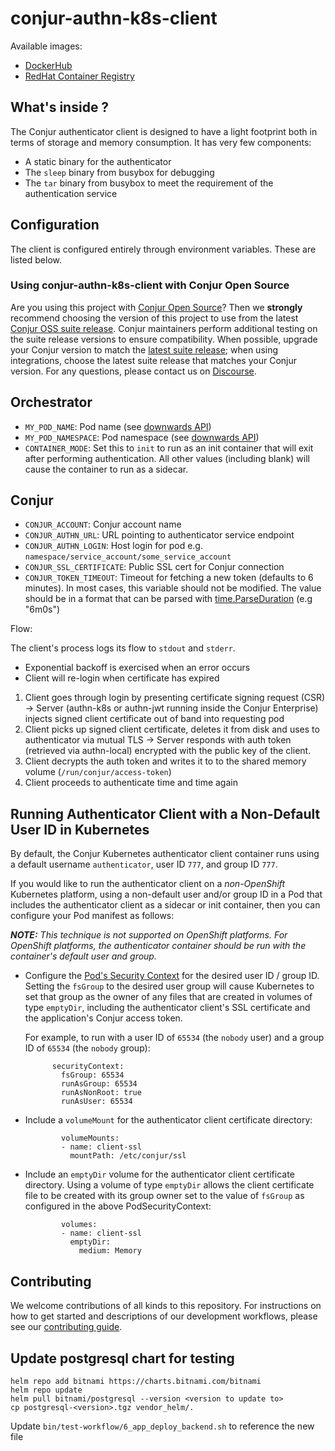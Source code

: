 # conjur-authn-k8s-client

Available images:
- [DockerHub](https://hub.docker.com/r/cyberark/conjur-authn-k8s-client)
- [RedHat Container Registry](https://catalog.redhat.com/software/containers/cyberark/conjur-openshift-authenticator/5c67286cecb5240adf708252)

## What's inside ?

The Conjur authenticator client is designed to have a light footprint both in terms of storage and memory consumption. It has very few components:

+ A static binary for the authenticator
+ The `sleep` binary from busybox for debugging
+ The `tar` binary from busybox to meet the requirement of the authentication service

## Configuration

The client is configured entirely through environment variables. These are listed below.

### Using conjur-authn-k8s-client with Conjur Open Source 

Are you using this project with [Conjur Open Source](https://github.com/cyberark/conjur)? Then we 
**strongly** recommend choosing the version of this project to use from the latest [Conjur OSS 
suite release](https://docs.conjur.org/Latest/en/Content/Overview/Conjur-OSS-Suite-Overview.html). 
Conjur maintainers perform additional testing on the suite release versions to ensure 
compatibility. When possible, upgrade your Conjur version to match the 
[latest suite release](https://docs.conjur.org/Latest/en/Content/ReleaseNotes/ConjurOSS-suite-RN.htm); 
when using integrations, choose the latest suite release that matches your Conjur version. For any 
questions, please contact us on [Discourse](https://discuss.cyberarkcommons.org/c/conjur/5).

## Orchestrator
- `MY_POD_NAME`: Pod name (see [downwards API](https://kubernetes.io/docs/tasks/inject-data-application/environment-variable-expose-pod-information))
- `MY_POD_NAMESPACE`: Pod namespace (see [downwards API](https://kubernetes.io/docs/tasks/inject-data-application/environment-variable-expose-pod-information))
- `CONTAINER_MODE`: Set this to `init` to run as an init container that will exit after performing authentication. All other values (including blank) will cause the container to run as a sidecar.

## Conjur
- `CONJUR_ACCOUNT`: Conjur account name
- `CONJUR_AUTHN_URL`: URL pointing to authenticator service endpoint
- `CONJUR_AUTHN_LOGIN`: Host login for pod e.g. `namespace/service_account/some_service_account`
- `CONJUR_SSL_CERTIFICATE`: Public SSL cert for Conjur connection
- `CONJUR_TOKEN_TIMEOUT`: Timeout for fetching a new token (defaults to 6 minutes). 
                          In most cases, this variable should not be modified. The value should be in a
                          format that can be parsed with [time.ParseDuration](https://golang.org/pkg/time/#ParseDuration) (e.g "6m0s")

Flow:

The client's process logs its flow to `stdout` and `stderr`.
+ Exponential backoff is exercised when an error occurs
+ Client will re-login when certificate has expired

1. Client goes through login by presenting certificate signing request (CSR) -> Server (authn-k8s or authn-jwt running inside the Conjur Enterprise) injects signed client certificate out of band into requesting pod
1. Client picks up signed client certificate, deletes it from disk and uses to authenticator via mutual TLS -> Server responds with auth token (retrieved via authn-local) encrypted with the public key of the client.
1. Client decrypts the auth token and writes it to to the shared memory volume (`/run/conjur/access-token`)
1. Client proceeds to authenticate time and time again

## Running Authenticator Client with a Non-Default User ID in Kubernetes

By default, the Conjur Kubernetes authenticator client container runs using
a default username `authenticator`, user ID `777`, and group ID `777`.

If you would like to run the authenticator client on a *non-OpenShift*
Kubernetes platform, using a non-default user and/or group ID in a Pod that
includes the authenticator client as a sidecar or init container, then you
can configure your Pod manifest as follows:

_**NOTE:** This technique is not supported on OpenShift platforms. For
   OpenShift platforms, the authenticator container should be run
   with the container's default user and group._

- Configure the
  [Pod's Security Context](https://kubernetes.io/docs/reference/generated/kubernetes-api/v1.21/#podsecuritypolicy-v1beta1-policy)
  for the desired user ID / group ID. Setting the `fsGroup` to the desired
  user group will cause Kubernetes to set that group as the owner of
  any files that are created in volumes of type `emptyDir`, including the
  authenticator client's SSL certificate and the application's Conjur access
  token.

  For example, to run with a user ID of `65534` (the `nobody` user) and a
  group ID of `65534` (the `nobody` group):

  ```
        securityContext:
          fsGroup: 65534
          runAsGroup: 65534
          runAsNonRoot: true
          runAsUser: 65534
  ```

- Include a `volumeMount` for the authenticator client certificate directory:

  ```
          volumeMounts:
          - name: client-ssl
            mountPath: /etc/conjur/ssl
  ```

- Include an `emptyDir` volume for the authenticator client certificate
  directory. Using a volume of type `emptyDir` allows the client certificate
  file to be created with its group owner set to the value of `fsGroup` as
  configured in the above PodSecurityContext:

  ```
          volumes:
          - name: client-ssl
            emptyDir:
              medium: Memory
  ```

## Contributing

We welcome contributions of all kinds to this repository. For instructions on how to get started and descriptions of our development workflows, please see our [contributing
guide][contrib].

[contrib]: https://github.com/cyberark/conjur-authn-k8s-client/blob/master/CONTRIBUTING.md

## Update postgresql chart for testing
```
helm repo add bitnami https://charts.bitnami.com/bitnami
helm repo update
helm pull bitnami/postgresql --version <version to update to>
cp postgresql-<version>.tgz vendor_helm/.
```

Update `bin/test-workflow/6_app_deploy_backend.sh` to reference the new file